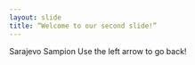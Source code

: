 ```yaml
---
layout: slide
title: “Welcome to our second slide!”
---
```

Sarajevo Sampion
Use the left arrow to go back!
